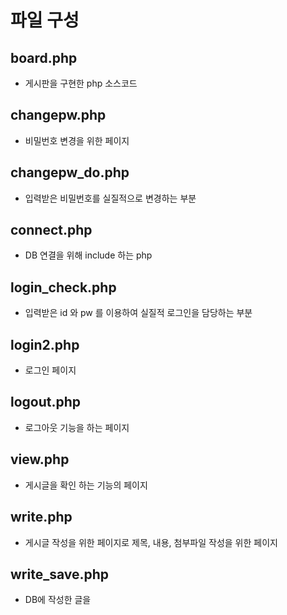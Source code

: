
# 파일 구성

## board.php
- 게시판을 구현한 php 소스코드
## changepw.php
- 비밀번호 변경을 위한 페이지
## changepw_do.php
- 입력받은 비밀번호를 실질적으로 변경하는 부분
## connect.php
- DB 연결을 위해 include 하는 php
## login_check.php
- 입력받은 id 와 pw 를 이용하여 실질적 로그인을 담당하는 부분
## login2.php
- 로그인 페이지
## logout.php
- 로그아웃 기능을 하는 페이지
## view.php
- 게시글을 확인 하는 기능의 페이지
## write.php
- 게시글 작성을 위한 페이지로 제목, 내용, 첨부파일 작성을 위한 페이지
## write_save.php
- DB에 작성한 글을 
